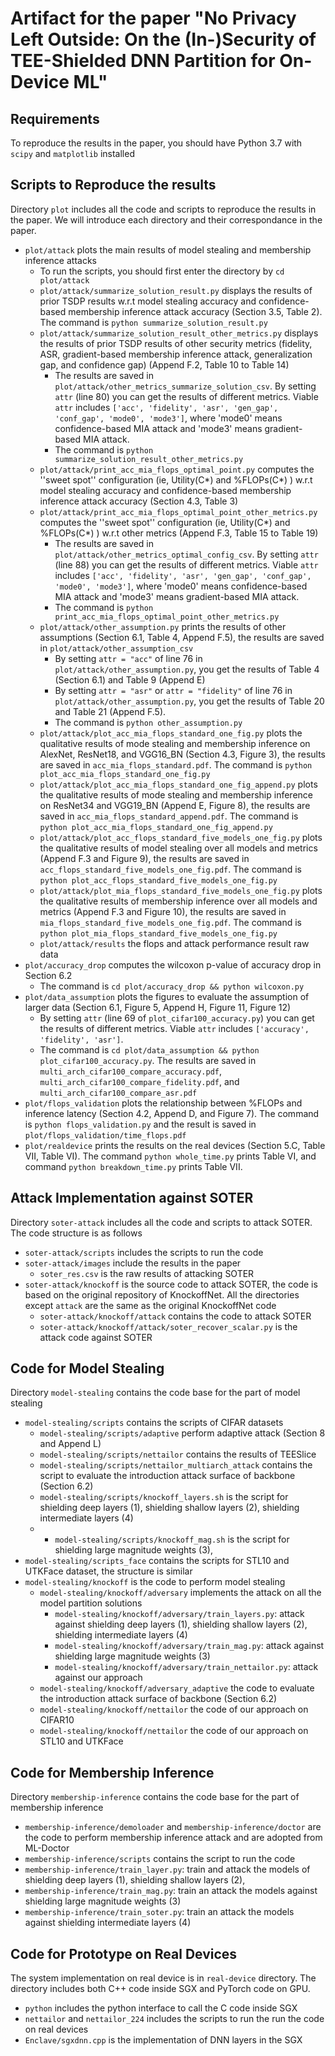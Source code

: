 # Artifact for the paper "No Privacy Left Outside: On the (In-)Security of TEE-Shielded DNN Partition for On-Device ML"

## Requirements
To reproduce the results in the paper, you should have Python 3.7 with ``scipy`` and ``matplotlib`` installed

## Scripts to Reproduce the results

Directory ``plot`` includes all the code and scripts to reproduce the results in the paper. We will introduce each directory and their correspondance in the paper. 


- ``plot/attack`` plots the main results of model stealing and membership inference attacks
  - To run the scripts, you should first enter the directory by ``cd plot/attack``
  - ``plot/attack/summarize_solution_result.py`` displays the results of prior TSDP results w.r.t model stealing accuracy and confidence-based membership inference attack accuracy (Section 3.5, Table 2). The command is ``python summarize_solution_result.py``
  - ``plot/attack/summarize_solution_result_other_metrics.py`` displays the results of prior TSDP results of other security metrics (fidelity, ASR, gradient-based membership inference attack, generalization gap, and confidence gap) (Append F.2, Table 10 to Table 14)
    - The results are saved in ``plot/attack/other_metrics_summarize_solution_csv``. By setting ``attr`` (line 80) you can get the results of different metrics. Viable ``attr`` includes ``['acc', 'fidelity', 'asr', 'gen_gap', 'conf_gap', 'mode0', 'mode3']``, where 'mode0' means confidence-based MIA attack and 'mode3' means gradient-based MIA attack. 
    - The command is ``python summarize_solution_result_other_metrics.py``
  - ``plot/attack/print_acc_mia_flops_optimal_point.py`` computes the ''sweet spot'' configuration (ie, Utility(C*) and %FLOPs(C*) ) w.r.t model stealing accuracy and confidence-based membership inference attack accuracy (Section 4.3, Table 3)
  - ``plot/attack/print_acc_mia_flops_optimal_point_other_metrics.py`` computes the ''sweet spot'' configuration (ie, Utility(C*) and %FLOPs(C*) ) w.r.t other metrics (Append F.3, Table 15 to Table 19)
    - The results are saved in ``plot/attack/other_metrics_optimal_config_csv``. By setting ``attr`` (line 88) you can get the results of different metrics. Viable ``attr`` includes ``['acc', 'fidelity', 'asr', 'gen_gap', 'conf_gap', 'mode0', 'mode3']``, where 'mode0' means confidence-based MIA attack and 'mode3' means gradient-based MIA attack. 
    - The command is ``python print_acc_mia_flops_optimal_point_other_metrics.py``
  - ``plot/attack/other_assumption.py`` prints the results of other assumptions (Section 6.1, Table 4, Append F.5), the results are saved in ``plot/attack/other_assumption_csv``
    - By setting ``attr = "acc"`` of line 76 in ``plot/attack/other_assumption.py``, you get the results of Table 4 (Section 6.1) and Table 9 (Append E)
    - By setting ``attr = "asr"`` or ``attr = "fidelity"`` of line 76 in ``plot/attack/other_assumption.py``, you get the results of Table 20 and Table 21 (Append F.5). 
    - The command is ``python other_assumption.py``
  - ``plot/attack/plot_acc_mia_flops_standard_one_fig.py`` plots the qualitative results of mode stealing and membership inference on AlexNet, ResNet18, and VGG16_BN (Section 4.3, Figure 3), the results are saved in ``acc_mia_flops_standard.pdf``. The command is ``python plot_acc_mia_flops_standard_one_fig.py``
  - ``plot/attack/plot_acc_mia_flops_standard_one_fig_append.py`` plots the qualitative results of mode stealing and membership inference on ResNet34 and VGG19_BN (Append E, Figure 8), the results are saved in ``acc_mia_flops_standard_append.pdf``. The command is ``python plot_acc_mia_flops_standard_one_fig_append.py``
  - ``plot/attack/plot_acc_flops_standard_five_models_one_fig.py`` plots the qualitative results of model stealing over all models and metrics (Append F.3 and Figure 9),  the results are saved in ``acc_flops_standard_five_models_one_fig.pdf``. The command is ``python plot_acc_flops_standard_five_models_one_fig.py``
  - ``plot/attack/plot_mia_flops_standard_five_models_one_fig.py`` plots the qualitative results of membership inference over all models and metrics (Append F.3 and Figure 10),  the results are saved in ``mia_flops_standard_five_models_one_fig.pdf``. The command is ``python plot_mia_flops_standard_five_models_one_fig.py``
  - ``plot/attack/results`` the flops and attack performance result raw data
- ``plot/accuracy_drop`` computes the wilcoxon p-value of accuracy drop in Section 6.2
  - The command is ``cd plot/accuracy_drop && python wilcoxon.py``
- ``plot/data_assumption`` plots the figures to evaluate the assumption of larger data (Section 6.1, Figure 5, Append H, Figure 11, Figure 12)
  - By setting ``attr`` (line 69 of ``plot_cifar100_accuracy.py``) you can get the results of different metrics. Viable ``attr`` includes ``['accuracy', 'fidelity', 'asr']``. 
  - The command is ``cd plot/data_assumption && python plot_cifar100_accuracy.py``. The results are saved in ``multi_arch_cifar100_compare_accuracy.pdf``, ``multi_arch_cifar100_compare_fidelity.pdf``, and ``multi_arch_cifar100_compare_asr.pdf``
- ``plot/flops_validation`` plots the relationship between %FLOPs and inference latency (Section 4.2, Append D, and Figure 7). The command is ``python flops_validation.py`` and the result is saved in ``plot/flops_validation/time_flops.pdf``
- ``plot/realdevice`` prints the results on the real devices (Section 5.C, Table VII, Table VI). The command ``python whole_time.py`` prints Table VI, and command ``python breakdown_time.py`` prints Table VII.

## Attack Implementation against SOTER
Directory ``soter-attack`` includes all the code and scripts to attack SOTER. The code structure is as follows
- ``soter-attack/scripts`` includes the scripts to run the code
- ``soter-attack/images`` include the results in the paper
  - ``soter_res.csv`` is the raw results of attacking SOTER
- ``soter-attack/knockoff`` is the source code to attack SOTER, the code is based on the original repository of KnockoffNet. All the directories except ``attack`` are the same as the original KnockoffNet code
  - ``soter-attack/knockoff/attack`` contains the code to attack SOTER
  - ``soter-attack/knockoff/attack/soter_recover_scalar.py`` is the attack code against SOTER

## Code for Model Stealing 
Directory ``model-stealing`` contains the code base for the part of model stealing 

- ``model-stealing/scripts`` contains the scripts of CIFAR datasets
  - ``model-stealing/scripts/adaptive`` perform adaptive attack (Section 8 and Append L)
  - ``model-stealing/scripts/nettailor`` contains the results of TEESlice
  - ``model-stealing/scripts/nettailor_multiarch_attack`` contains the script to evaluate the introduction attack surface of backbone (Section 6.2)
  - ``model-stealing/scripts/knockoff_layers.sh`` is the script for shielding deep layers (1), shielding shallow layers (2), shielding intermediate layers (4)
  - - ``model-stealing/scripts/knockoff_mag.sh`` is the script for shielding large magnitude weights (3),
- ``model-stealing/scripts_face`` contains the scripts for STL10 and UTKFace dataset, the structure is similar
- ``model-stealing/knockoff`` is the code to perform model stealing
  - ``model-stealing/knockoff/adversary`` implements the attack on all the model partition solutions
    - ``model-stealing/knockoff/adversary/train_layers.py``: attack against shielding deep layers (1), shielding shallow layers (2), shielding intermediate layers (4)
    - ``model-stealing/knockoff/adversary/train_mag.py``: attack against shielding large magnitude weights (3)
    - ``model-stealing/knockoff/adversary/train_nettailor.py``: attack against our approach
  - ``model-stealing/knockoff/adversary_adaptive`` the code to evaluate the introduction attack surface of backbone (Section 6.2) 
  - ``model-stealing/knockoff/nettailor`` the code of our approach on CIFAR10
  - ``model-stealing/knockoff/nettailor`` the code of our approach on STL10 and UTKFace

## Code for Membership Inference
Directory ``membership-inference`` contains the code base for the part of membership inference
- ``membership-inference/demoloader`` and ``membership-inference/doctor`` are the code to perform membership inference attack and are adopted from ML-Doctor
- ``membership-inference/scripts`` contains the script to run the code
- ``membership-inference/train_layer.py``: train and attack the models of shielding deep layers (1), shielding shallow layers (2), 
- ``membership-inference/train_mag.py``: train an attack the models against shielding large magnitude weights (3)
- ``membership-inference/train_soter.py``: train an attack the models against shielding intermediate layers (4)

## Code for Prototype on Real Devices
The system implementation on real device is in ``real-device`` directory. The directory includes both C++ code inside SGX and PyTorch code on GPU. 
- ``python`` includes the python interface to call the C code inside SGX
- ``nettailor`` and ``nettailor_224`` includes the scripts to run the run the code on real devices
- ``Enclave/sgxdnn.cpp`` is the implementation of DNN layers in the SGX